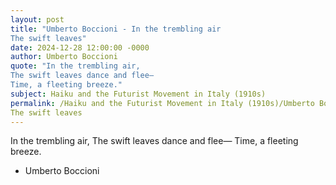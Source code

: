 ```yaml
---
layout: post
title: "Umberto Boccioni - In the trembling air
The swift leaves"
date: 2024-12-28 12:00:00 -0000
author: Umberto Boccioni
quote: "In the trembling air,
The swift leaves dance and flee—
Time, a fleeting breeze."
subject: Haiku and the Futurist Movement in Italy (1910s)
permalink: /Haiku and the Futurist Movement in Italy (1910s)/Umberto Boccioni/Umberto Boccioni - In the trembling air
The swift leaves
---
```


In the trembling air,
The swift leaves dance and flee—
Time, a fleeting breeze.

- Umberto Boccioni
